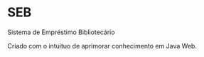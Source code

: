 # SEB
Sistema de Empréstimo Bibliotecário

Criado com o intuituo de aprimorar conhecimento em Java Web.
